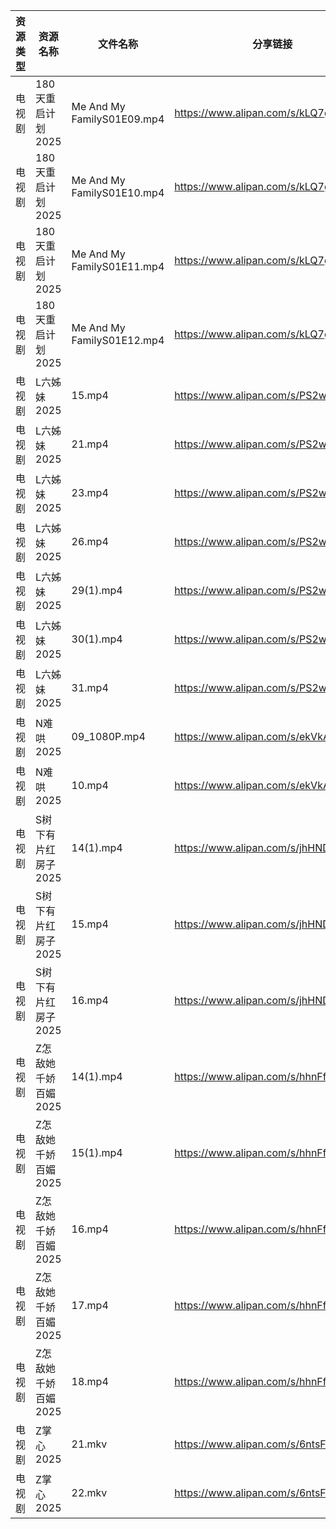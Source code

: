 | 资源类型 | 资源名称         | 文件名称                       | 分享链接                                 | 更新时间                |
| ---- | ------------ | -------------------------- | ------------------------------------ | ------------------- |
| 电视剧  | 180天重启计划2025 | Me And My FamilyS01E09.mp4 | https://www.alipan.com/s/kLQ7gTsr9MV | 2025-02-21 08:05:06 |
| 电视剧  | 180天重启计划2025 | Me And My FamilyS01E10.mp4 | https://www.alipan.com/s/kLQ7gTsr9MV | 2025-02-21 08:05:06 |
| 电视剧  | 180天重启计划2025 | Me And My FamilyS01E11.mp4 | https://www.alipan.com/s/kLQ7gTsr9MV | 2025-02-21 22:05:06 |
| 电视剧  | 180天重启计划2025 | Me And My FamilyS01E12.mp4 | https://www.alipan.com/s/kLQ7gTsr9MV | 2025-02-21 22:05:05 |
| 电视剧  | L六姊妹2025     | 15.mp4                     | https://www.alipan.com/s/PS2wCaFpCy5 | 2025-02-21 19:06:11 |
| 电视剧  | L六姊妹2025     | 21.mp4                     | https://www.alipan.com/s/PS2wCaFpCy5 | 2025-02-21 19:06:10 |
| 电视剧  | L六姊妹2025     | 23.mp4                     | https://www.alipan.com/s/PS2wCaFpCy5 | 2025-02-21 19:06:10 |
| 电视剧  | L六姊妹2025     | 26.mp4                     | https://www.alipan.com/s/PS2wCaFpCy5 | 2025-02-21 08:06:12 |
| 电视剧  | L六姊妹2025     | 29(1).mp4                  | https://www.alipan.com/s/PS2wCaFpCy5 | 2025-02-21 21:06:05 |
| 电视剧  | L六姊妹2025     | 30(1).mp4                  | https://www.alipan.com/s/PS2wCaFpCy5 | 2025-02-21 19:06:10 |
| 电视剧  | L六姊妹2025     | 31.mp4                     | https://www.alipan.com/s/PS2wCaFpCy5 | 2025-02-21 21:06:05 |
| 电视剧  | N难哄2025      | 09_1080P.mp4               | https://www.alipan.com/s/ekVkAgxzkyz | 2025-02-21 18:06:44 |
| 电视剧  | N难哄2025      | 10.mp4                     | https://www.alipan.com/s/ekVkAgxzkyz | 2025-02-21 18:06:44 |
| 电视剧  | S树下有片红房子2025 | 14(1).mp4                  | https://www.alipan.com/s/jhHNDAoNcay | 2025-02-21 19:06:50 |
| 电视剧  | S树下有片红房子2025 | 15.mp4                     | https://www.alipan.com/s/jhHNDAoNcay | 2025-02-21 19:06:49 |
| 电视剧  | S树下有片红房子2025 | 16.mp4                     | https://www.alipan.com/s/jhHNDAoNcay | 2025-02-21 19:06:49 |
| 电视剧  | Z怎敌她千娇百媚2025 | 14(1).mp4                  | https://www.alipan.com/s/hhnFfpbzUdn | 2025-02-21 19:07:25 |
| 电视剧  | Z怎敌她千娇百媚2025 | 15(1).mp4                  | https://www.alipan.com/s/hhnFfpbzUdn | 2025-02-21 19:07:25 |
| 电视剧  | Z怎敌她千娇百媚2025 | 16.mp4                     | https://www.alipan.com/s/hhnFfpbzUdn | 2025-02-21 19:07:24 |
| 电视剧  | Z怎敌她千娇百媚2025 | 17.mp4                     | https://www.alipan.com/s/hhnFfpbzUdn | 2025-02-21 21:10:12 |
| 电视剧  | Z怎敌她千娇百媚2025 | 18.mp4                     | https://www.alipan.com/s/hhnFfpbzUdn | 2025-02-21 22:07:31 |
| 电视剧  | Z掌心2025      | 21.mkv                     | https://www.alipan.com/s/6ntsFQxh6Eo | 2025-02-21 08:07:33 |
| 电视剧  | Z掌心2025      | 22.mkv                     | https://www.alipan.com/s/6ntsFQxh6Eo | 2025-02-21 08:07:32 |
